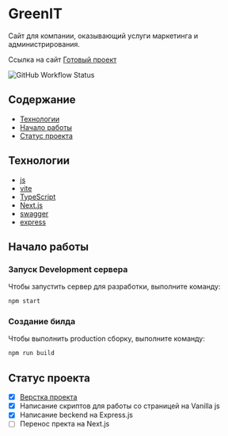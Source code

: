 # GreenIT

Сайт для компании, оказывающий услуги маркетинга и администрирования.

Ссылка на сайт [Готовый проект](https://spb-git.ru)

![GitHub Workflow Status](https://img.shields.io/github/actions/workflow/status/platane/platane/main.yml?label=action&style=flat-square)

## Содержание

- [Технологии](#технологии)
- [Начало работы](#начало-работы)
- [Статус проекта](#статус-проекта)

## Технологии

- [js](https://262.ecma-international.org/)
- [vite](https://vite-docs-ru.vercel.app/)
- [TypeScript](https://www.typescriptlang.org/)
- [Next.js](https://nextjs-ru.vercel.app/)
- [swagger](https://docs.swagger.io/spec.html)
- [express](https://expressjs.com/ru/)

## Начало работы

### Запуск Development сервера

Чтобы запустить сервер для разработки, выполните команду:

```sh
npm start
```

### Создание билда

Чтобы выполнить production сборку, выполните команду:

```sh
npm run build
```

## Статус проекта

- [x] [Верстка проекта](https://github.com/TheZnat/GreenIT) 
- [x] Написание скриптов для работы со страницей на Vanilla js
- [x] Написание beckend на Express.js
- [ ] Перенос пректа на Next.js